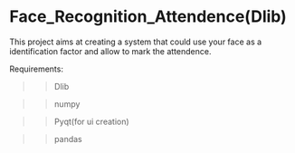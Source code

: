 # Face_Recognition_Attendence(Dlib)

This project aims at creating a system that could use your face as a identification factor and allow to mark the attendence.

Requirements:

>>Dlib

>>numpy

>>Pyqt(for ui creation)

>>pandas
